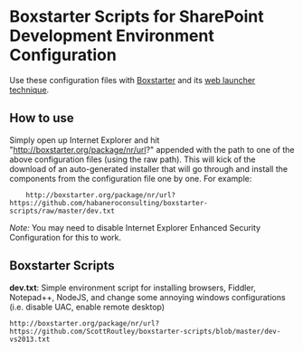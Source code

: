 # Boxstarter Scripts for SharePoint Development Environment Configuration

Use these configuration files with [Boxstarter](http://boxstarter.org/) and its [web launcher technique](http://boxstarter.org/WebLauncher).


## How to use

Simply open up Internet Explorer and hit "http://boxstarter.org/package/nr/url?" appended with the path to one of the above configuration files (using the raw path). This will kick of the download of an auto-generated installer that will go through and install the components from the configuration file one by one. For example:

		http://boxstarter.org/package/nr/url?https://github.com/habaneroconsulting/boxstarter-scripts/raw/master/dev.txt

*Note:* You may need to disable Internet Explorer Enhanced Security Configuration for this to work.


## Boxstarter Scripts

**dev.txt**: Simple environment script for installing browsers, Fiddler, Notepad++, NodeJS, and change some annoying windows configurations (i.e. disable UAC, enable remote desktop)

	http://boxstarter.org/package/nr/url?https://github.com/ScottRoutley/boxstarter-scripts/blob/master/dev-vs2013.txt




